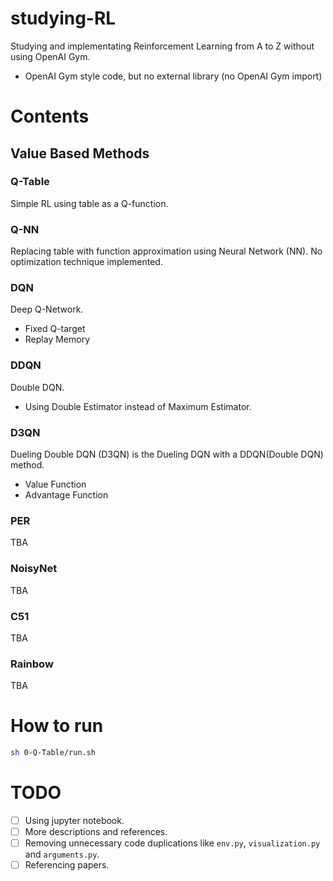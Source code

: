 # studying-RL

Studying and implementating Reinforcement Learning from A to Z without using OpenAI Gym.

* OpenAI Gym style code, but no external library (no OpenAI Gym import)

# Contents

## Value Based Methods

### Q-Table

Simple RL using table as a Q-function.

### Q-NN

Replacing table with function approximation using Neural Network (NN). No optimization technique implemented.

### DQN

Deep Q-Network.

* Fixed Q-target
* Replay Memory

### DDQN

Double DQN.

* Using Double Estimator instead of Maximum Estimator.

### D3QN

Dueling Double DQN (D3QN) is the Dueling DQN with a DDQN(Double DQN) method.

* Value Function
* Advantage Function

### PER

TBA

### NoisyNet

TBA

### C51

TBA

### Rainbow

TBA

# How to run

```bash
sh 0-Q-Table/run.sh
```

# TODO

- [ ] Using jupyter notebook.
- [ ] More descriptions and references.
- [ ] Removing unnecessary code duplications like `env.py`, `visualization.py` and `arguments.py`.
- [ ] Referencing papers.
